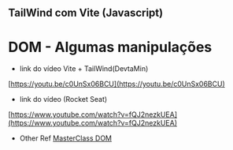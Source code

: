 ## TailWind com Vite (Javascript)

# DOM - Algumas manipulações

- link do vídeo Vite + TailWind(DevtaMin)

[https://youtu.be/c0UnSx06BCU](https://youtu.be/c0UnSx06BCU)

- link do vídeo (Rocket Seat)

[https://www.youtube.com/watch?v=fQJ2nezkUEA](https://www.youtube.com/watch?v=fQJ2nezkUEA)

- Other Ref
[MasterClass DOM](https://www.youtube.com/watch?v=UftSB4DaRU4&list=RDLVUftSB4DaRU4&index=1)
